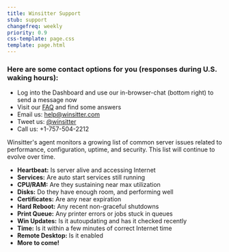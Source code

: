 ```yaml
---
title: Winsitter Support
stub: support
changefreq: weekly
priority: 0.9
css-template: page.css
template: page.html
---
```

### Here are some contact options for you (responses during U.S. waking hours):

* Log into the Dashboard and use our in-browser-chat (bottom right) to send a message now
* Visit our [FAQ](/faq/) and find some answers
* Email us: [help@winsitter.com](mailto:help@winsitter.com)
* Tweet us: [@winsitter](https://twitter.com/winsitter)
* Call us: +1-757-504-2212

Winsitter's agent monitors a growing list of common server issues related to
performance, configuration, uptime, and security. This list will continue to evolve over time.

* <strong>Heartbeat:</strong> Is server alive and accessing Internet
* <strong>Services:</strong> Are auto start services still running
* <strong>CPU/RAM:</strong> Are they sustaining near max utilization
* <strong>Disks:</strong> Do they have enough room, and performing well
* <strong>Certificates:</strong> Are any near expiration
* <strong>Hard Reboot:</strong> Any recent non-graceful shutdowns
* <strong>Print Queue:</strong> Any printer errors or jobs stuck in queues
* <strong>Win Updates:</strong> Is it autoupdating and has it checked recently
* <strong>Time:</strong> Is it within a few minutes of correct Internet time
* <strong>Remote Desktop:</strong> Is it enabled
* <strong>More to come!</strong>
